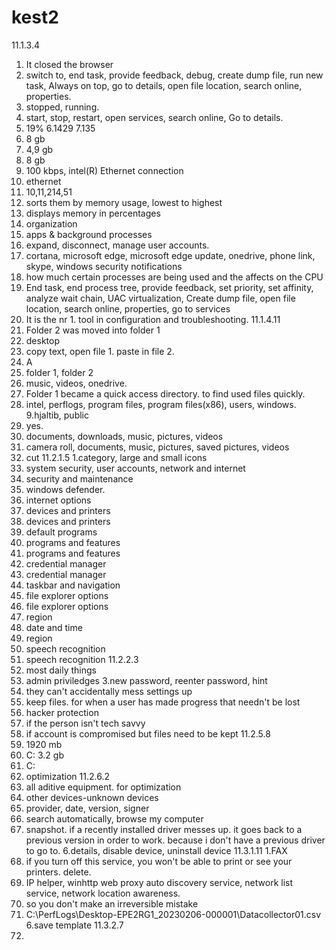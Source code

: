 # kest2
11.1.3.4
1. It closed the browser
2. switch to, end task, provide feedback, debug, create dump file, run new task, Always on top, go to details, open file location, search online, properties.
3. stopped, running.
4. start, stop, restart, open services, search online, Go to details.
5. 19%
6.1429
7.135
8. 8 gb
9. 4,9 gb
10. 8 gb
11. 100 kbps, intel(R) Ethernet connection
12. ethernet
13. 10,11,214,51
14. sorts them by memory usage, lowest to highest
15. displays memory in percentages
16. organization
17. apps & background processes
18. expand, disconnect, manage user accounts.
19. cortana, microsoft edge, microsoft edge update, onedrive, phone link, skype, windows security notifications
20. how much certain processes are being used and the affects on the CPU
21. End task, end process tree, provide feedback, set priority, set affinity, analyze wait chain, UAC virtualization, Create dump file, open file location, search online, properties, go to services
22. It is the nr 1. tool in configuration and troubleshooting.
11.1.4.11
1. Folder 2 was moved into folder 1
2. desktop
3. copy text, open file 1. paste in file 2.
4. A
5. folder 1, folder 2
6. music, videos, onedrive.
7. Folder 1 became a quick access directory. to find used files quickly.
8. intel, perflogs, program files, program files(x86), users, windows.
9.hjaltib, public
10. yes.
11. documents, downloads, music, pictures, videos
12. camera roll, documents, music, pictures, saved pictures, videos
13. cut
11.2.1.5
1.category, large and small icons
2. system security, user accounts, network and internet
3. security and maintenance
4. windows defender.
5. internet options
6. devices and printers
7. devices and printers
8. default programs
9. programs and features
10. programs and features
11. credential manager
12. credential manager
13. taskbar and navigation
14. file explorer options
15. file explorer options
16. region
17. date and time 
18. region
19. speech recognition
20. speech recognition
11.2.2.3
1. most daily things
2. admin priviledges
3.new password, reenter password, hint
4. they can't accidentally mess settings up
5. keep files. for when a user has made progress that needn't be lost
6. hacker protection
7. if the person isn't tech savvy
8. if account is compromised but files need to be kept
11.2.5.8
1. 1920 mb
2. C:
3.2 gb
4. C:
5. optimization
11.2.6.2
1. all aditive equipment. for optimization
2. other devices-unknown devices
3. provider, date, version, signer
4. search automatically, browse my computer
5. snapshot. if a recently installed driver messes up. it goes back to a previous version in order to work. because i don't have a previous driver to go to.
6.details, disable device, uninstall device
11.3.1.11
1.FAX
2. if you turn off this service, you won't be able to print or see your printers. delete.
3. IP helper, winhttp web proxy auto discovery service, network list service, network location awareness.
4. so you don't make an irreversible mistake
5. C:\PerfLogs\Desktop-EPE2RG1_20230206-000001\Datacollector01.csv
6.save template
11.3.2.7
1.
